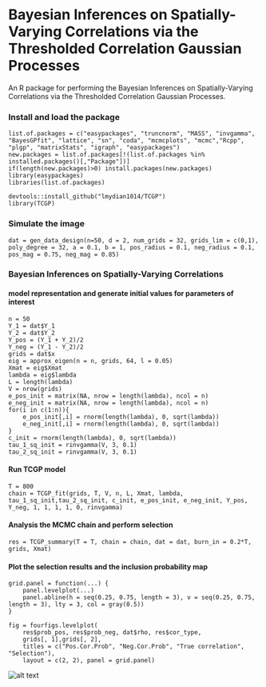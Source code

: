 # Bayesian Inferences on Spatially-Varying Correlations via the Thresholded Correlation Gaussian Processes
An R package for performing the Bayesian Inferences on Spatially-Varying Correlations via the Thresholded Correlation Gaussian Processes. 

### Install and load the package
```
list.of.packages = c("easypackages", "truncnorm", "MASS", "invgamma", "BayesGPfit", "lattice", "sn", "coda", "mcmcplots", "mcmc","Rcpp", "plgp", "matrixStats", "igraph", "easypackages")
new.packages = list.of.packages[!(list.of.packages %in% installed.packages()[,"Package"])]
if(length(new.packages)>0) install.packages(new.packages)
library(easypackages)
libraries(list.of.packages)

devtools::install_github("lmydian1014/TCGP")
library(TCGP)
```
### Simulate the image
 ```
dat = gen_data_design(n=50, d = 2, num_grids = 32, grids_lim = c(0,1), poly_degree = 32, a = 0.1, b = 1, pos_radius = 0.1, neg_radius = 0.1, pos_mag = 0.75, neg_mag = 0.85)
 ```
### Bayesian Inferences on Spatially-Varying Correlations

#### model representation and generate initial values for parameters of interest
```
n = 50
Y_1 = dat$Y_1
Y_2 = dat$Y_2 
Y_pos = (Y_1 + Y_2)/2
Y_neg = (Y_1 - Y_2)/2
grids = dat$x
eig = approx_eigen(n = n, grids, 64, l = 0.05)
Xmat = eig$Xmat
lambda = eig$lambda
L = length(lambda)
V = nrow(grids)
e_pos_init = matrix(NA, nrow = length(lambda), ncol = n) 
e_neg_init = matrix(NA, nrow = length(lambda), ncol = n) 
for(i in c(1:n)){
    e_pos_init[,i] = rnorm(length(lambda), 0, sqrt(lambda))
    e_neg_init[,i] = rnorm(length(lambda), 0, sqrt(lambda))
}
c_init = rnorm(length(lambda), 0, sqrt(lambda))
tau_1_sq_init = rinvgamma(V, 3, 0.1)
tau_2_sq_init = rinvgamma(V, 3, 0.1)
```
#### Run TCGP model
```
T = 800
chain = TCGP_fit(grids, T, V, n, L, Xmat, lambda, tau_1_sq_init,tau_2_sq_init, c_init, e_pos_init, e_neg_init, Y_pos, Y_neg, 1, 1, 1, 1, 0, rinvgamma)
```
#### Analysis the MCMC chain and perform selection
```
res = TCGP_summary(T = T, chain = chain, dat = dat, burn_in = 0.2*T, grids, Xmat)
```
#### Plot the selection results and the inclusion probability map
```
grid.panel = function(...) {
    panel.levelplot(...)
    panel.abline(h = seq(0.25, 0.75, length = 3), v = seq(0.25, 0.75, length = 3), lty = 3, col = gray(0.5))
}

fig = fourfigs.levelplot(
    res$prob_pos, res$prob_neg, dat$rho, res$cor_type,
    grids[, 1],grids[, 2],
    titles = c("Pos.Cor.Prob", "Neg.Cor.Prob", "True correlation", "Selection"),
    layout = c(2, 2), panel = grid.panel)
```

![alt text](https://github.com/lmydian1014/BSVGP/blob/main/fig.png)

